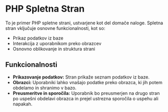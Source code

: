 # PHP Spletna Stran

To je primer PHP spletne strani, ustvarjene kot del domače naloge. Spletna stran vključuje osnovne funkcionalnosti, kot so:

- Prikaz podatkov iz baze
- Interakcija z uporabnikom preko obrazcev
- Osnovno oblikovanje in struktura strani

## Funkcionalnosti

- **Prikazovanje podatkov:** Stran prikaže seznam podatkov iz baze.
- **Obrazci:** Uporabniki lahko vnašajo podatke preko obrazca, ki jih potem obdelamo in shranimo v bazo.
- **Preusmeritve in sporočila:** Uporabnik bo preusmerjen na drugo stran po uspešni obdelavi obrazca in prejel ustrezna sporočila o uspehu ali napakah.



